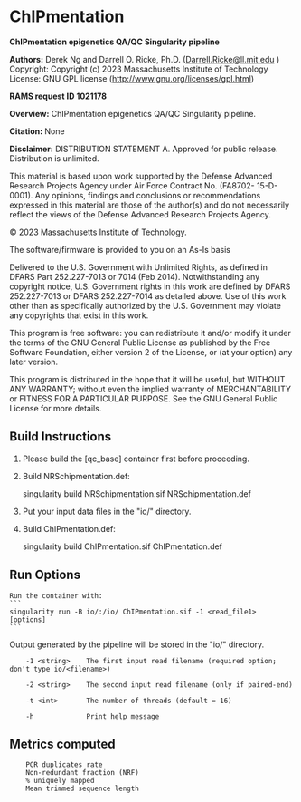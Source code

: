 # ChIPmentation

**ChIPmentation epigenetics QA/QC Singularity pipeline**

**Authors:** Derek Ng and Darrell O. Ricke, Ph.D.  (Darrell.Ricke@ll.mit.edu )
  Copyright:  Copyright (c) 2023 Massachusetts Institute of Technology 
  License:    GNU GPL license (http://www.gnu.org/licenses/gpl.html)  

**RAMS request ID 1021178**

**Overview:**
ChIPmentation epigenetics QA/QC Singularity pipeline.

**Citation:** None

**Disclaimer:**
DISTRIBUTION STATEMENT A. Approved for public release. Distribution is unlimited.

This material is based upon work supported by the Defense Advanced Research 
Projects Agency under Air Force Contract No. (FA8702- 15-D-0001). Any opinions, 
findings and conclusions or recommendations expressed in this material are 
those of the author(s) and do not necessarily reflect the views of the 
Defense Advanced Research Projects Agency.

© 2023 Massachusetts Institute of Technology.

The software/firmware is provided to you on an As-Is basis

Delivered to the U.S. Government with Unlimited Rights, as defined in DFARS
Part 252.227-7013 or 7014 (Feb 2014). Notwithstanding any copyright notice,
U.S. Government rights in this work are defined by DFARS 252.227-7013 or
DFARS 252.227-7014 as detailed above. Use of this work other than as specifically
authorized by the U.S. Government may violate any copyrights that exist in this work.

This program is free software: you can redistribute it and/or modify
it under the terms of the GNU General Public License as published by
the Free Software Foundation, either version 2 of the License, or
(at your option) any later version.

This program is distributed in the hope that it will be useful,
but WITHOUT ANY WARRANTY; without even the implied warranty of
MERCHANTABILITY or FITNESS FOR A PARTICULAR PURPOSE.  See the
GNU General Public License for more details.


## Build Instructions

1) Please build the [qc_base] container first before proceeding.

2) Build NRSchipmentation.def: 

    singularity build NRSchipmentation.sif NRSchipmentation.def

3) Put your input data files in the "io/" directory.

4) Build ChIPmentation.def: 

    singularity build ChIPmentation.sif ChIPmentation.def

## Run Options

    Run the container with:
    ```
    singularity run -B io/:/io/ ChIPmentation.sif -1 <read_file1> [options]
    ```
   Output generated by the pipeline will be stored in the "io/" directory.

	    -1 <string>    The first input read filename (required option; don't type io/<filename>)

	    -2 <string>    The second input read filename (only if paired-end)

	    -t <int>       The number of threads (default = 16)

	    -h             Print help message

## Metrics computed
```
    PCR duplicates rate
    Non-redundant fraction (NRF)
    % uniquely mapped
    Mean trimmed sequence length
```
